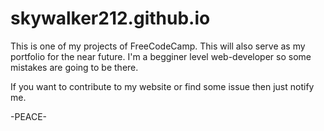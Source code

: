 # skywalker212.github.io
This is one of my projects of FreeCodeCamp.
This will also serve as my portfolio for the near future.
I'm a begginer level web-developer so some mistakes are going to be there.

If you want to contribute to my website or find some issue then just notify me.

-PEACE-